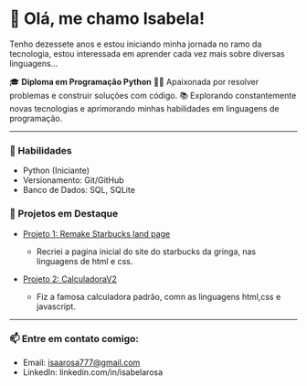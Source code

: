 # 👋 Olá, me chamo Isabela!


Tenho dezessete anos e estou iniciando minha jornada no ramo da tecnologia, estou interessada em aprender cada vez mais sobre diversas linguagens...

🎓 **Diploma em Programação Python**
👨‍💻 Apaixonada por resolver problemas e construir soluções com código.
📚 Explorando constantemente novas tecnologias e aprimorando minhas habilidades em linguagens de programação.

---

### 🌟 Habilidades

* Python (Iniciante)
* Versionamento: Git/GitHub
* Banco de Dados: SQL, SQLite

### 💼 Projetos em Destaque

* [Projeto 1: Remake Starbucks land page](file:///D:/Projetos/Starbucks/landpage_remake.html)

  * Recriei a pagina inicial do site do starbucks da gringa, nas linguagens de html e css.
    
* [Projeto 2: CalculadoraV2](file:///D:/Projetos/CalculadoraV2/index.html)

  * Fiz a famosa calculadora padrão, comn as linguagens html,css e javascript.
---

### 📫 Entre em contato comigo:

* Email: [isaarosa777@gmail.com](isaarosa777@gmail.com)
* LinkedIn: linkedin.com/in/isabelarosa

